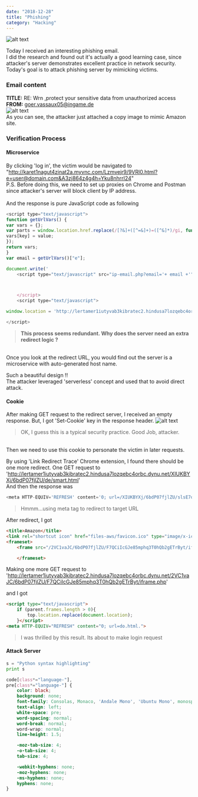 ```yaml
---
date: "2018-12-28"
title: "Phishing"
category: "Hacking"
---
```

![alt text](https://storage.googleapis.com/warrenlee/myBlog/phishing/phishing.jpg)

Today I received an interesting phishing email.
<br />
I did the research and found out it's actually a good learning case,
since attacker's server demonstrates excellent practice in network security.
<br />
Today's goal is to attack phishing server by mimicking victims.
<br />
### Email content
<b>TITLE:</b> RE: Wrn ,protect your sensitive data from unauthorized access
<br />
<b>FROM:</b> goer.vassaux05@ingame.de
<br />
![alt text](https://storage.googleapis.com/warrenlee/myBlog/phishing/email.jpg)
<br />
As you can see, the attacker just attached a copy image to mimic Amazon site.
<br />

### Verification Process
#### Microservice
By clicking 'log in', the victim would be navigated to "http://karet1nagut4zinat2a.myvnc.com/Lzmvejr9/9VRl0.html?e=user@domain.com&A3zj864z4g4h=Yku8nhrrI24"
<br /> 
P.S. Before doing this, we need to set up proxies on Chrome and Postman since attacker's server will block client by IP address.
<br />
<br />
And the response is pure JavaScript code as following
```js
<script type="text/javascript">
function getUrlVars() {
var vars = {};
var parts = window.location.href.replace(/[?&]+([^=&]+)=([^&]*)/gi, function(m,key,value) {
vars[key] = value;
});
return vars;
}
var email = getUrlVars()["e"];

document.write('
    <script type="text/javascript" src="ip-email.php?email='+ email +'"><\/script>');



    </script>
    <script type="text/javascript">

window.location = 'http://lertamer1iutyvab3kibratec2.hindusa7lozqebc4orbc.dynu.net/XIUKBYXj/c.php?click=yes&acc=yes&data=6bdP07fjlZU&e=' + email;

</script>
```
> <b>This process seems redundant. Why does the server need an extra redirect logic ?</b>
<br />
Once you look at the redirect URL, you would find out the server is a microservice with auto-generated host name.

Such a beautiful design !!
<br />
The attacker leveraged 'serverless' concept and used that to avoid direct attack.
<br />
#### Cookie
After making GET request to the redirect server, I received an empty response.
But, I got 'Set-Cookie' key in the response header.
![alt text](https://storage.googleapis.com/warrenlee/myBlog/phishing/cookie.jpg)
> OK, I guess this is a typical security practice. Good Job, attacker.
<br />
Then we need to use this cookie to personate the victim in later requests.

By using 'Link Redirect Trace' Chrome extension, I found there should be one more redirect.
One GET request to 
'http://lertamer1iutyvab3kibratec2.hindusa7lozqebc4orbc.dynu.net/XIUKBYXj/6bdP07fjlZU/de/smart.html'
<br />
And then the response was
```js
<meta HTTP-EQUIV='REFRESH' content='0; url=/XIUKBYXj/6bdP07fjlZU/slsE7oEhpngamqHFQpNhvh7HJSAASj/do.html?id=FVtbYxvrAkxwH8DUr4b5ml5gCTccpJkrP6NlJxDo'>
```
> Hmmm...using meta tag to redirect to target URL

After redirect, I got
```html
<title>Amazon</title>
<link rel="shortcut icon" href="files-aws/favicon.ico" type="image/x-icon">
<frameset>
    <frame src="/2VC1vaJC/6bdP07fjlZU/F7QCiIcGJe85mphq3T0hQb2gETrByt/iframe.php">

    </frameset>
```
Making one more GET request to 'http://lertamer1iutyvab3kibratec2.hindusa7lozqebc4orbc.dynu.net/2VC1vaJC/6bdP07fjlZU/F7QCiIcGJe85mphq3T0hQb2gETrByt/iframe.php'

and I got
```html
<script type="text/javascript">
	if (parent.frames.length > 0){
        top.location.replace(document.location);
	}</script>
<meta HTTP-EQUIV="REFRESH" content="0; url=do.html.">
```

> I was thrilled by this result. Its about to make login request

#### Attack Server












```python
s = "Python syntax highlighting"
print s
```

```css
code[class*="language-"],
pre[class*="language-"] {
	color: black;
	background: none;
	font-family: Consolas, Monaco, 'Andale Mono', 'Ubuntu Mono', monospace;
	text-align: left;
	white-space: pre;
	word-spacing: normal;
	word-break: normal;
	word-wrap: normal;
	line-height: 1.5;

	-moz-tab-size: 4;
	-o-tab-size: 4;
	tab-size: 4;

	-webkit-hyphens: none;
	-moz-hyphens: none;
	-ms-hyphens: none;
	hyphens: none;
}
```